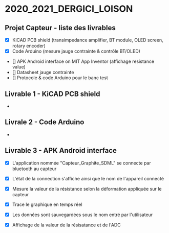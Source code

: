 # 2020_2021_DERGICI_LOISON

## Projet Capteur - liste des livrables

- [x] KiCAD PCB shield (transimpedance amplifier, BT module, OLED screen, rotary encoder)
- [x] Code Arduino (mesure jauge contrainte & contrôle BT/OLED)
- [] APK Android interface on MIT App Inventor (affichage resistance value)
- [] Datasheet jauge contrainte
- [] Protocole & code Arduino pour le banc test


## Livrable 1 - KiCAD PCB shield
-

## Livrale 2 - Code Arduino
-

## Livrable 3 - APK Android interface
-[x] L'application nommée "Capteur_Graphite_SDML" se connecte par bluetooth au capteur 
-[x] L'état de la connection s'affiche ainsi que le nom de l'appareil connecté
-[x] Mesure la valeur de la résistance selon la déformation appliquée sur le capteur
-[x] Trace le graphique en temps réel
-[x] Les données sont sauvegardées sous le nom entré par l'utilisateur
-[x] Affichage de la valeur de la résisatance et de l'ADC 



